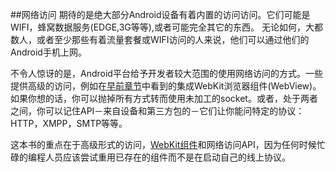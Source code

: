 ##网络访问
期待的是绝大部分Android设备有着内置的访问访问。它们可能是WIFI，蜂窝数据服务(EDGE,3G等等),或者可能完全其它的东西。
无论如何，大都数人，或者至少那些有着流量套餐或WIFI访问的人来说，他们可以通过他们的Android手机上网。

不令人惊讶的是，Android平台给予开发者较大范围的使用网络访问的方式。一些提供高级的访问，例如在[早前章节](https://github.com/jinyulei0710/The-Busy-Coder-s-Guide-to-Android-Development/tree/master/TheWebViewWidget)中看到的集成WebKit浏览器组件(WebView)。
如果你想的话，你可以抛掉所有方式转而使用未加工的socket。或者，处于两者之间，你可以记住API－来自设备和第三方包的－它们让你能问特定的协议：
HTTP，XMPP，SMTP等等。

这本书的重点在于高级形式的访问，[WebKit组件](https://github.com/jinyulei0710/The-Busy-Coder-s-Guide-to-Android-Development/tree/master/TheWebViewWidget)和网络访问API，因为任何时候忙碌的编程人员应该尝试重用已存在的组件而不是在启动自己的线上协议。

